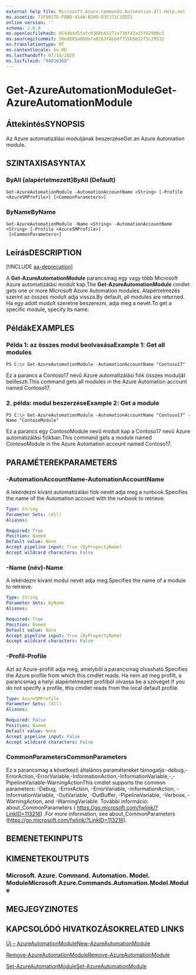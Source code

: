 ```yaml
---
external help file: Microsoft.Azure.Commands.Automation.dll-Help.xml
ms.assetid: 73F90276-FABD-414A-B29D-83F371C1ED21
online version: ''
schema: 2.0.0
ms.openlocfilehash: 0544b4d5fafcb388b65271e736f43a15f02980c5
ms.sourcegitcommit: 56ed085a868afa8263f8eb0f755b5822f5c29532
ms.translationtype: MT
ms.contentlocale: hu-HU
ms.lasthandoff: 07/18/2020
ms.locfileid: "94016368"
---
```

# <span data-ttu-id="d3c0e-101">Get-AzureAutomationModule</span><span class="sxs-lookup"><span data-stu-id="d3c0e-101">Get-AzureAutomationModule</span></span>

## <span data-ttu-id="d3c0e-102">Áttekintés</span><span class="sxs-lookup"><span data-stu-id="d3c0e-102">SYNOPSIS</span></span>

<span data-ttu-id="d3c0e-103">Az Azure automatizálási moduljának beszerzése</span><span class="sxs-lookup"><span data-stu-id="d3c0e-103">Get an Azure Automation module.</span></span>

## <span data-ttu-id="d3c0e-104">SZINTAXISA</span><span class="sxs-lookup"><span data-stu-id="d3c0e-104">SYNTAX</span></span>

### <span data-ttu-id="d3c0e-105">ByAll (alapértelmezett)</span><span class="sxs-lookup"><span data-stu-id="d3c0e-105">ByAll (Default)</span></span>
```
Get-AzureAutomationModule -AutomationAccountName <String> [-Profile <AzureSMProfile>] [<CommonParameters>]
```

### <span data-ttu-id="d3c0e-106">ByName</span><span class="sxs-lookup"><span data-stu-id="d3c0e-106">ByName</span></span>
```
Get-AzureAutomationModule -Name <String> -AutomationAccountName <String> [-Profile <AzureSMProfile>]
 [<CommonParameters>]
```

## <span data-ttu-id="d3c0e-107">Leírás</span><span class="sxs-lookup"><span data-stu-id="d3c0e-107">DESCRIPTION</span></span>

[!INCLUDE [aa-deprecation](../include/aa-deprecation.md)]

<span data-ttu-id="d3c0e-108">A **Get-AzureAutomationModule** parancsmag egy vagy több Microsoft Azure automatizálási modult kap.</span><span class="sxs-lookup"><span data-stu-id="d3c0e-108">The **Get-AzureAutomationModule** cmdlet gets one or more Microsoft Azure Automation modules.</span></span>
<span data-ttu-id="d3c0e-109">Alapértelmezés szerint az összes modult adja vissza.</span><span class="sxs-lookup"><span data-stu-id="d3c0e-109">By default, all modules are returned.</span></span>
<span data-ttu-id="d3c0e-110">Ha egy adott modult szeretne beszerezni, adja meg a nevét.</span><span class="sxs-lookup"><span data-stu-id="d3c0e-110">To get a specific module, specify its name.</span></span>

## <span data-ttu-id="d3c0e-111">Példák</span><span class="sxs-lookup"><span data-stu-id="d3c0e-111">EXAMPLES</span></span>

### <span data-ttu-id="d3c0e-112">Példa 1: az összes modul beolvasása</span><span class="sxs-lookup"><span data-stu-id="d3c0e-112">Example 1: Get all modules</span></span>
```
PS C:\> Get-AzureAutomationModule -AutomationAccountName "Contoso17"
```

<span data-ttu-id="d3c0e-113">Ez a parancs a Contoso17 nevű Azure automatizálási fiók összes modulját beilleszti.</span><span class="sxs-lookup"><span data-stu-id="d3c0e-113">This command gets all modules in the Azure Automation account named Contoso17.</span></span>

### <span data-ttu-id="d3c0e-114">2. példa: modul beszerzése</span><span class="sxs-lookup"><span data-stu-id="d3c0e-114">Example 2: Get a module</span></span>
```
PS C:\> Get-AzureAutomationModule -AutomationAccountName "Contoso17" -Name "ContosoModule"
```

<span data-ttu-id="d3c0e-115">Ez a parancs egy ContosoModule nevű modult kap a Contoso17 nevű Azure automatizálási fiókban.</span><span class="sxs-lookup"><span data-stu-id="d3c0e-115">This command gets a module named ContosoModule in the Azure Automation account named Contoso17.</span></span>

## <span data-ttu-id="d3c0e-116">PARAMÉTEREK</span><span class="sxs-lookup"><span data-stu-id="d3c0e-116">PARAMETERS</span></span>

### <span data-ttu-id="d3c0e-117">-AutomationAccountName</span><span class="sxs-lookup"><span data-stu-id="d3c0e-117">-AutomationAccountName</span></span>
<span data-ttu-id="d3c0e-118">A lekérdezni kívánt automatizálási fiók nevét adja meg a runbook.</span><span class="sxs-lookup"><span data-stu-id="d3c0e-118">Specifies the name of the Automation account with the runbook to retrieve.</span></span>

```yaml
Type: String
Parameter Sets: (All)
Aliases: 

Required: True
Position: Named
Default value: None
Accept pipeline input: True (ByPropertyName)
Accept wildcard characters: False
```

### <span data-ttu-id="d3c0e-119">-Name (név)</span><span class="sxs-lookup"><span data-stu-id="d3c0e-119">-Name</span></span>
<span data-ttu-id="d3c0e-120">A lekérdezni kívánt modul nevét adja meg.</span><span class="sxs-lookup"><span data-stu-id="d3c0e-120">Specifies the name of a module to retrieve.</span></span>

```yaml
Type: String
Parameter Sets: ByName
Aliases: 

Required: True
Position: Named
Default value: None
Accept pipeline input: True (ByPropertyName)
Accept wildcard characters: False
```

### <span data-ttu-id="d3c0e-121">-Profil</span><span class="sxs-lookup"><span data-stu-id="d3c0e-121">-Profile</span></span>
<span data-ttu-id="d3c0e-122">Azt az Azure-profilt adja meg, amelyből a parancsmag olvasható.</span><span class="sxs-lookup"><span data-stu-id="d3c0e-122">Specifies the Azure profile from which this cmdlet reads.</span></span>
<span data-ttu-id="d3c0e-123">Ha nem ad meg profilt, a parancsmag a helyi alapértelmezett profilból olvassa be a szöveget.</span><span class="sxs-lookup"><span data-stu-id="d3c0e-123">If you do not specify a profile, this cmdlet reads from the local default profile.</span></span>

```yaml
Type: AzureSMProfile
Parameter Sets: (All)
Aliases: 

Required: False
Position: Named
Default value: None
Accept pipeline input: False
Accept wildcard characters: False
```

### <span data-ttu-id="d3c0e-124">CommonParameters</span><span class="sxs-lookup"><span data-stu-id="d3c0e-124">CommonParameters</span></span>
<span data-ttu-id="d3c0e-125">Ez a parancsmag a következő általános paramétereket támogatja:-debug,-ErrorAction,-ErrorVariable,-InformationAction,-InformationVariable,-,-PipelineVariable-WarningAction</span><span class="sxs-lookup"><span data-stu-id="d3c0e-125">This cmdlet supports the common parameters: -Debug, -ErrorAction, -ErrorVariable, -InformationAction, -InformationVariable, -OutVariable, -OutBuffer, -PipelineVariable, -Verbose, -WarningAction, and -WarningVariable.</span></span> <span data-ttu-id="d3c0e-126">További információ: about_CommonParameters ( https://go.microsoft.com/fwlink/?LinkID=113216) .</span><span class="sxs-lookup"><span data-stu-id="d3c0e-126">For more information, see about_CommonParameters (https://go.microsoft.com/fwlink/?LinkID=113216).</span></span>

## <span data-ttu-id="d3c0e-127">BEMENETEK</span><span class="sxs-lookup"><span data-stu-id="d3c0e-127">INPUTS</span></span>

## <span data-ttu-id="d3c0e-128">KIMENETEK</span><span class="sxs-lookup"><span data-stu-id="d3c0e-128">OUTPUTS</span></span>

### <span data-ttu-id="d3c0e-129">Microsoft. Azure. Command. Automation. Model. Module</span><span class="sxs-lookup"><span data-stu-id="d3c0e-129">Microsoft.Azure.Commands.Automation.Model.Module</span></span>

## <span data-ttu-id="d3c0e-130">MEGJEGYZI</span><span class="sxs-lookup"><span data-stu-id="d3c0e-130">NOTES</span></span>

## <span data-ttu-id="d3c0e-131">KAPCSOLÓDÓ HIVATKOZÁSOK</span><span class="sxs-lookup"><span data-stu-id="d3c0e-131">RELATED LINKS</span></span>

[<span data-ttu-id="d3c0e-132">Új – AzureAutomationModule</span><span class="sxs-lookup"><span data-stu-id="d3c0e-132">New-AzureAutomationModule</span></span>](./New-AzureAutomationModule.md)

[<span data-ttu-id="d3c0e-133">Remove-AzureAutomationModule</span><span class="sxs-lookup"><span data-stu-id="d3c0e-133">Remove-AzureAutomationModule</span></span>](./Remove-AzureAutomationModule.md)

[<span data-ttu-id="d3c0e-134">Set-AzureAutomationModule</span><span class="sxs-lookup"><span data-stu-id="d3c0e-134">Set-AzureAutomationModule</span></span>](./Set-AzureAutomationModule.md)


